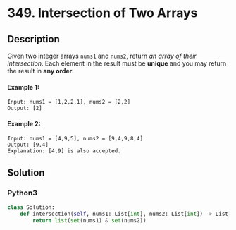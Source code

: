 # 349. Intersection of Two Arrays

## Description
Given two integer arrays `nums1` and `nums2`, return *an array of their intersection*. Each element in the result must be **unique** and you may return the result in **any order**.

#### Example 1:
```
Input: nums1 = [1,2,2,1], nums2 = [2,2]
Output: [2]
```

#### Example 2:
```
Input: nums1 = [4,9,5], nums2 = [9,4,9,8,4]
Output: [9,4]
Explanation: [4,9] is also accepted.
```


## Solution

### Python3
```python
class Solution:
    def intersection(self, nums1: List[int], nums2: List[int]) -> List[int]:
        return list(set(nums1) & set(nums2))
```